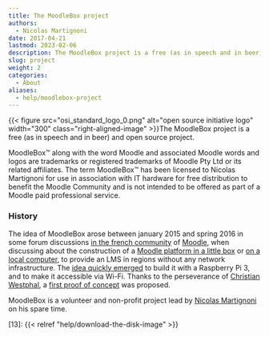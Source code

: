 ```yaml
---
title: The MoodleBox project
authors:
  - Nicolas Martignoni
date: 2017-04-21
lastmod: 2023-02-06
description: The MoodleBox project is a free (as in speech and in beer) project that provides a complete Moodle learning management system with minimal infrastructure.
slug: project
weight: 2
categories:
  - About
aliases:
  - help/moodlebox-project
---
```


{{< figure src="osi_standard_logo_0.png" alt="open source initiative logo" width="300" class="right-aligned-image" >}}The MoodleBox project is a free (as in speech and in beer) and open source project.

MoodleBox™ along with the word Moodle and associated Moodle words and logos are trademarks or registered trademarks of Moodle Pty Ltd or its related affiliates. The term MoodleBox™ has been licensed to Nicolas Martignoni for use in association with IT hardware for free distribution to benefit the Moodle Community and is not intended to be offered as part of a Moodle paid professional service.

### History

The idea of MoodleBox arose between january 2015 and spring 2016 in some forum discussions [in the french community][4] of [Moodle][1], when discussing about the construction of a [Moodle platform in a little box][12] or [on a local computer][5], to provide an LMS in regions without any network infrastructure. The [idea quickly emerged][6] to build it with a Raspberry Pi 3, and to make it accessible via Wi-Fi. Thanks to the perseverance of [Christian Westphal][7], a [first proof of concept][8] was proposed.

MoodleBox is a volunteer and non-profit project lead by [Nicolas Martignoni][2] on his spare time.

 [1]: https://moodle.org
 [2]: https://blog.martignoni.net/a-propos/
 [3]: https://www.raspberrypi.org
 [4]: https://moodle.org/course/view.php?id=20
 [5]: https://moodle.org/mod/forum/discuss.php?d=318719
 [6]: https://moodle.org/mod/forum/discuss.php?d=330291
 [7]: http://moodlebox.tuxfamily.org/
 [8]: https://moodle.org/mod/forum/discuss.php?d=331170
 [10]: https://moodle.org/user/profile.php?id=70180
 [11]: https://moodle.org/user/profile.php?id=41095
 [12]: https://moodle.org/mod/forum/discuss.php?d=278493
 [13]: {{< relref "help/download-the-disk-image" >}}
